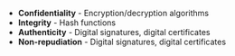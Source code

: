 - **Confidentiality**  - Encryption/decryption algorithms
- **Integrity** - Hash functions
- **Authenticity** - Digital signatures, digital certificates
- **Non-repudiation** - Digital signatures, digital certificates

